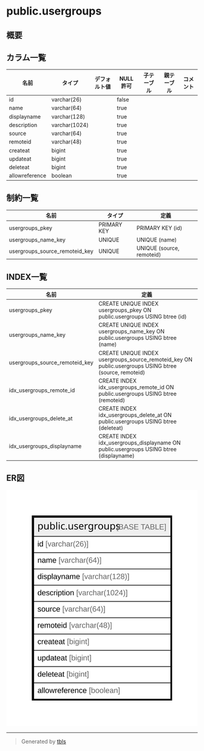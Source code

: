 # public.usergroups

## 概要

## カラム一覧

| 名前             | タイプ           | デフォルト値       | NULL許可   | 子テーブル      | 親テーブル      | コメント     |
| -------------- | ------------- | ------------ | -------- | ---------- | ---------- | -------- |
| id             | varchar(26)   |              | false    |            |            |          |
| name           | varchar(64)   |              | true     |            |            |          |
| displayname    | varchar(128)  |              | true     |            |            |          |
| description    | varchar(1024) |              | true     |            |            |          |
| source         | varchar(64)   |              | true     |            |            |          |
| remoteid       | varchar(48)   |              | true     |            |            |          |
| createat       | bigint        |              | true     |            |            |          |
| updateat       | bigint        |              | true     |            |            |          |
| deleteat       | bigint        |              | true     |            |            |          |
| allowreference | boolean       |              | true     |            |            |          |

## 制約一覧

| 名前                             | タイプ         | 定義                        |
| ------------------------------ | ----------- | ------------------------- |
| usergroups_pkey                | PRIMARY KEY | PRIMARY KEY (id)          |
| usergroups_name_key            | UNIQUE      | UNIQUE (name)             |
| usergroups_source_remoteid_key | UNIQUE      | UNIQUE (source, remoteid) |

## INDEX一覧

| 名前                             | 定義                                                                                                     |
| ------------------------------ | ------------------------------------------------------------------------------------------------------ |
| usergroups_pkey                | CREATE UNIQUE INDEX usergroups_pkey ON public.usergroups USING btree (id)                              |
| usergroups_name_key            | CREATE UNIQUE INDEX usergroups_name_key ON public.usergroups USING btree (name)                        |
| usergroups_source_remoteid_key | CREATE UNIQUE INDEX usergroups_source_remoteid_key ON public.usergroups USING btree (source, remoteid) |
| idx_usergroups_remote_id       | CREATE INDEX idx_usergroups_remote_id ON public.usergroups USING btree (remoteid)                      |
| idx_usergroups_delete_at       | CREATE INDEX idx_usergroups_delete_at ON public.usergroups USING btree (deleteat)                      |
| idx_usergroups_displayname     | CREATE INDEX idx_usergroups_displayname ON public.usergroups USING btree (displayname)                 |

## ER図

![er](public.usergroups.svg)

---

> Generated by [tbls](https://github.com/k1LoW/tbls)

